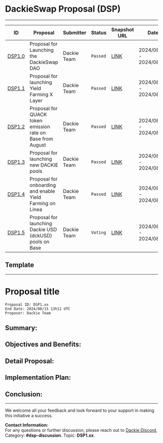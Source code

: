 # DackieSwap Proposal (DSP)

---

| ID                      | Proposal                                                   | Submitter   | Status   | Snapshot URL                                                                                                          | Date                    |
|-------------------------|------------------------------------------------------------|-------------|----------|-----------------------------------------------------------------------------------------------------------------------|-------------------------|   
| [DSP1.0](DSP/DSP1.0.md) | Proposal for Launching the DackieSwap DAO                  | Dackie Team | `Passed` | [LINK](https://snapshot.org/#/dackie.eth/proposal/0xfa7b44470c0032ab84af6e1fab5b11b7c2a229ba1bf80d4d5f693c9b9998a64d) | 2024/08/04 - 2024/08/07 |            
| [DSP1.1](DSP/DSP1.1.md) | Proposal for launching Yield Farming X Layer               | Dackie Team | `Passed` | [LINK](https://snapshot.org/#/dackie.eth/proposal/0xd74b581a23ef73387f2b5056292f4d251d887d01ec8e2801de1a8401389960cf) | 2024/08/08 - 2024/08/09 |
| [DSP1.2](DSP/DSP1.2.md) | Proposal for QUACK token emission rate on Base from August | Dackie Team | `Passed` | [LINK](https://snapshot.org/#/dackie.eth/proposal/0x53b3d6370579b5ad4e2a05608903a6974d6e35df5ccde93580c9e133c1c4dbb3) | 2024/08/08 - 2024/08/09 |
| [DSP1.3](DSP/DSP1.3.md) | Proposal for launching new DACKIE pools                    | Dackie Team | `Passed` | [LINK](https://snapshot.org/#/dackie.eth/proposal/0x73437fde3b78a5f6fc2f8029e8086656e5f42a89d2f8a910009ff0b20075257f) | 2024/08/12 - 2024/08/14 |
| [DSP1.4](DSP/DSP1.4.md) | Proposal for onboarding and enable Yield Farming on Linea  | Dackie Team | `Passed` | [LINK](https://snapshot.org/#/dackie.eth/proposal/0xe8a320bba4c93e318f20630d38bbcd7857004b3437784ac2f905cd73fa7779a5) | 2024/08/18 - 2024/08/22 |
| [DSP1.5](DSP/DSP1.5.md) | Proposal for launching Dackie USD (dckUSD) pools on Base  | Dackie Team | `Voting` | [LINK](https://snapshot.org/#/dackie.eth/proposal/0x9e9e318ddc09edc4f463b9f810b8d5aac3f50ebdcd5a95c0766416bf63a7c572) | 2024/08/25 - 2024/08/27 |

## Template

---
# Proposal title

```
Proposal ID: DSP1.xx
End Date: 2024/08/15 13h11 UTC 
Proposer: Dackie Team
```

## Summary:

## Objectives and Benefits:

## Detail Proposal:

## Implementation Plan:

## Conclusion:

---

We welcome all your feedback and look forward to your support in making this initiative a success.

**Contact Information:**  
For any questions or further discussion, please reach out to [Dackie Discord](https://discord.com/invite/dackieofficial),  
Category: **#dsp-discussion**. Topic: **DSP1.xx**.
